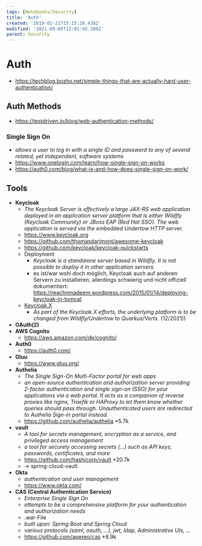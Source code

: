 ```yaml
---
tags: [Notebooks/Security]
title: 'Auth'
created: '2019-02-21T15:15:28.438Z'
modified: '2021-09-05T12:01:45.300Z'
parent: Security
---
```


# Auth
- <https://techblog.bozho.net/simple-things-that-are-actually-hard-user-authentication/>

## Auth Methods
- <https://testdriven.io/blog/web-authentication-methods/>

### Single Sign On
- *allows a user to log in with a single ID and password to any of several related, yet independent, software systems*
- <https://www.onelogin.com/learn/how-single-sign-on-works>
- <https://auth0.com/blog/what-is-and-how-does-single-sign-on-work/>


## Tools
- **Keycloak**
  - *The Keycloak Server is effectively a large JAX-RS web application deployed in an application server platform that is either Wildfly (Keycloak Community) or JBoss EAP (Red Hat SSO). The web application is served via the embedded Undertow HTTP server.*
  - <https://www.keycloak.org>
  - <https://github.com/thomasdarimont/awesome-keycloak>
  - <https://github.com/keycloak/keycloak-quickstarts>
  - Deployment
    - *Keycloak is a standalone server based in Wildfly. It is not possible to deploy it in other application servers.*
    - es ist/war wohl doch möglich, Keycloak auch auf anderen Servern zu installieren, allerdings schwierig und nicht offiziell dokumentiert: <https://reachmnadeem.wordpress.com/2015/01/14/deploying-keycloak-in-tomcat>
  - <u>Keycloak.X</u>
    - *As part of the Keycloak.X efforts, the underlying platform is to be changed from Wildfly/Undertow to Quarkus/Vertx.* (12/2021))
- **OAuth(2)**
- **AWS Cognito**
  - <https://aws.amazon.com/de/cognito/>
- **Auth0**
  - <https://auth0.com/>
- **Gluu**
  - <https://www.gluu.org/>
- **Authelia**
  - *The Single Sign-On Multi-Factor portal for web apps*
  - *an open-source authentication and authorization server providing 2-factor authentication and single sign-on (SSO) for your applications via a web portal. It acts as a companion of reverse proxies like nginx, Traefik or HAProxy to let them know whether queries should pass through. Unauthenticated users are redirected to Authelia Sign-in portal instead.*
  - <https://github.com/authelia/authelia> *5.7k
- **vault**
  - *A tool for secrets management, encryption as a service, and privileged access management*
  - *a tool for securely accessing secrets (...) such as API keys, passwords, certificates, and more*
  - <https://github.com/hashicorp/vault> *20.7k
  - → spring-cloud-vault
- **Okta**
  - *authentication and user management*
  - <https://www.okta.com/>
- **CAS (Central Authentication Service)**
  - *Enterprise Single Sign On*
  - *attempts to be a comprehensive platform for your authentication and authorization needs*
  - .war-File
  - *built upon: Spring Boot and Spring Cloud*
  - *various protocols (saml, oauth, ...), jwt, ldap, Administrative UIs, ...*
  - <https://github.com/apereo/cas> *8.9k
